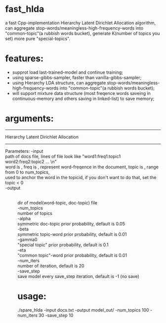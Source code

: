 # fast_hlda
a fast Cpp-implementation Hierarchy Latent Dirichlet Allocation algorithm, can aggregate stop-words/meaningless-high-frequency-words into "common-topic"(a rubbish words bucket), generate K(number of topics you set) more pure "special-topics".

# features:
* supprot load last-trained-model and continue training;
* using sparse-gibbs-sampler, faster than vanilla-gibbs-sampler;
* using Hierarchy LDA structure, can aggregate stop-words/meaningless-high-frequency-words into "common-topic"(a rubbish words bucket);
* will support mixture data structure (most freqence words saveing in continuous-memory and others saving in linked-list) to save memory;

# arguments:
_____________________________________

Hierarchy Latent Dirichlet Allocation

_____________________________________

Parameters:
-input <file>  
	path of docs file, lines of file look like "word1:freq1:topic1 word2:freq2:topic2 ... \n"  
	word is <string>, freq is <int>, represent word-freqence in the document, topic is <int>, range from 0 to num_topics,  
	used to anchor the word in the topicid, if you don't want to do that, set the topic < 0  
-output <dir>  
	dir of model(word-topic, doc-topic) file  
-num_topics <int>  
	number of topics  
-alpha <float>  
	symmetric doc-topic prior probability, default is 0.05  
-beta <float>  
	symmetric topic-word prior probability, default is 0.01  
-gamma0 <float>  
	"special topic" prior probability, default is 0.1  
-eta <float>  
	"common topic"-word prior probability, default is 0.01  
-num_iters <int>  
	number of iteration, default is 20  
-save_step <int>  
	save model every save_step iteration, default is -1 (no save)  

# usage:
./spare_hlda -input docs.txt -output model_out/ -num_topics 100 -num_iters 30 -save_step 10
